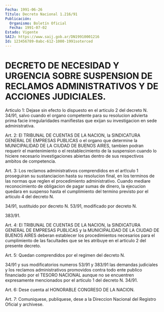 ```yaml
---
Fecha: 1991-06-26
Título: Decreto Nacional 1.216/91
Publicación:
  Organismo: Boletín Oficial
  Fecha: 1991-07-02
Estado: Vigente
SAIJ: https://www.saij.gob.ar/DN19910001216
Id: 123456789-0abc-612-1000-1991soterced
---
```

# DECRETO DE NECESIDAD Y URGENCIA SOBRE SUSPENSION DE RECLAMOS ADMINISTRATIVOS Y DE ACCIONES JUDICIALES.

<a id="1"></a>
Articulo  1:  Dejase sin efecto lo dispuesto en el articulo 2 del decreto N. 34/91,  salvo  cuando  el  organo competente para su resolucion  advierta  prima facie irregularidades  manifiestas  que exijan su investigacion en sede administrativa.

<a id="2"></a>
Art.  2:  El TRIBUNAL DE CUENTAS DE LA NACION, la SINDICATURA GENERAL  DE  EMPRESAS   PUBLICAS  o  el  organo  que  determine  la MUNICIPALIDAD  DE  LA  CIUDAD   DE  BUENOS  AIRES,  tambien  podran requerir el mantenimiento o el restablecimiento  de  la  suspension cuando lo hiciere necesario investigaciones abiertas dentro  de sus respectivos ambitos de competencia.

<a id="3"></a>
Art.  3:    Los  reclamos  administrativos comprendidos en el art!culo 1 proseguiran su sustanciacion  hasta su resolucion final, en  los  terminos  de  las  normas  que  reglen  el   procedimiento administrativo.  Cuando  mediare  reconocimiento  de obligacion  de pagar  sumas de dinero, la ejecucion quedara en suspenso  hasta  el cumplimiento  del termino previsto por el articulo 4 del decreto N.

34/91, sustituido  por  decreto N. 53/91, modificado por decreto N.

383/91.

<a id="4"></a>
Art.  4:  El TRIBUNAL DE CUENTAS DE LA NACION, la SINDICATURA GENERAL DE EMPRESAS  PUBLICAS  y  la  MUNICIPALIDAD DE LA CIUDAD DE BUENOS AIRES deberan establecer los procedimientos  necesarios para el  cumplimiento  de  las  facultades  que  se les atribuye  en  el articulo 2 del presente decreto.

<a id="5"></a>
Art.  5:   Quedan comprendidos por el regimen del decreto N.

34/91 y sus modificatorios  numeros  53/91  y  383/91  las demandas judiciales  y  los reclamos administrativos promovidos contra  todo ente  publico financiado  por  el  TESORO  NACIONAL  aunque  no  se encuentren  expresamente  mencionados por el articulo 1 del decreto N. 34/91.

<a id="6"></a>
Art.  6:    Dese  cuenta  al HONORABLE CONGRESO DE LA NACION.

<a id="7"></a>
Art. 7:  Comuniquese, publiquese, dese a la Direccion Nacional del Registro Oficial y archivese.